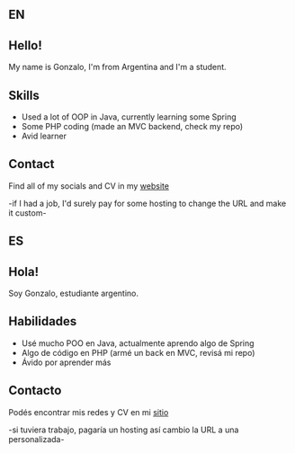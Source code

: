 ## EN
## Hello!

My name is Gonzalo, I'm from Argentina and I'm a student.

## Skills

* Used a lot of OOP in Java, currently learning some Spring
* Some PHP coding (made an MVC backend, check my repo)
* Avid learner

## Contact

Find all of my socials and CV in my [website](https://gonsalomon.github.io) 

-if I had a job, I'd surely pay for some hosting to change the URL and make it custom-

## ES
## Hola!

Soy Gonzalo, estudiante argentino.

## Habilidades

* Usé mucho POO en Java, actualmente aprendo algo de Spring
* Algo de código en PHP (armé un back en MVC, revisá mi repo)
* Ávido por aprender más

## Contacto

Podés encontrar mis redes y CV en mi [sitio](https://gonsalomon.github.io)

-si tuviera trabajo, pagaría un hosting así cambio la URL a una personalizada-
